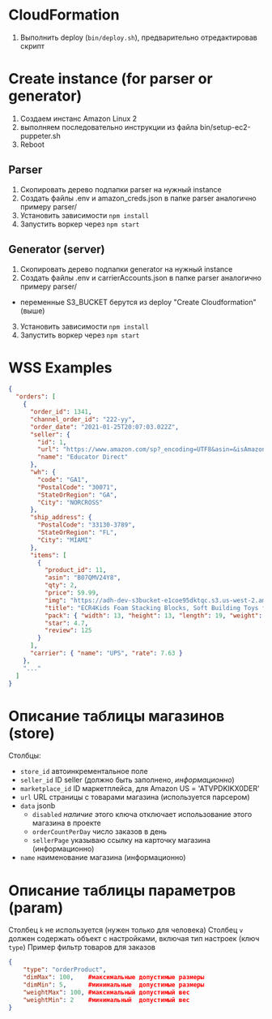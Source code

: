 # CloudFormation

1. Выполнить deploy (`bin/deploy.sh`), предварительно отредактировав скрипт

# Create instance (for parser or generator)

1. Создаем инстанс Amazon Linux 2
2. выполняем последовательно инструкции из файла bin/setup-ec2-puppeter.sh
3. Reboot

## Parser

1. Скопировать дерево подпапки parser на нужный instance
2. Создать файлы .env и amazon_creds.json в папке parser аналогично примеру parser/
3. Установить зависимости `npm install`
4. Запустить воркер через `npm start`

## Generator (server)

1. Скопировать дерево подпапки generator на нужный instance
2. Создать файлы .env и carrierAccounts.json в папке parser аналогично примеру parser/

- переменные S3_BUCKET берутся из deploy "Create Cloudformation" (выше)

3. Установить зависимости `npm install`
4. Запустить воркер через `npm start`

# WSS Examples

```json
{
  "orders": [
    {
      "order_id": 1341,
      "channel_order_id": "222-yy",
      "order_date": "2021-01-25T20:07:03.022Z",
      "seller": {
        "id": 1,
        "url": "https://www.amazon.com/sp?_encoding=UTF8&asin=&isAmazonFulfilled=&isCBA=&marketplaceID=ATVPDKIKX0DER&orderID=&protocol=current&seller=A2FE12E3V6UBSH&sshmPath=",
        "name": "Educator Direct"
      },
      "wh": {
        "code": "GA1",
        "PostalCode": "30071",
        "StateOrRegion": "GA",
        "City": "NORCROSS"
      },
      "ship_address": {
        "PostalCode": "33130-3789",
        "StateOrRegion": "FL",
        "City": "MIAMI"
      },
      "items": [
        {
          "product_id": 11,
          "asin": "B07QMV24Y8",
          "qty": 2,
          "price": 59.99,
          "img": "https://adh-dev-s3bucket-e1coe95dktqc.s3.us-west-2.amazonaws.com/B07QMV24Y8.jpg",
          "title": "ECR4Kids Foam Stacking Blocks, Soft Building Toys for Baby, Lightweight Stackable Cubes, Indoor Activities for Toddlers, Assorted Colors (7-Piece Set)",
          "pack": { "width": 13, "height": 13, "length": 19, "weight": 3 },
          "star": 4.7,
          "review": 125
        }
      ],
      "carrier": { "name": "UPS", "rate": 7.63 }
    },
    "..."
  ]
}
```

# Описание таблицы магазинов (store)

Столбцы:

- `store_id` автоинкрементальное поле
- `seller_id` ID seller (должно быть заполнено, _информационно_)
- `marketplace_id` ID маркетплейса, для Amazon US = 'ATVPDKIKX0DER'
- `url` URL страницы с товарами магазина (используется парсером)
- `data` jsonb
  - `disabled` _наличие_ этого ключа отключает использование этого магазина в проекте
  - `orderCountPerDay` число заказов в день
  - `sellerPage` указываю ссылку на карточку магазина (информационно)
- `name` наименование магазина (информационно)

# Описание таблицы параметров (param)

Столбец `k` не используется (нужен только для человека)
Столбец `v` должен содержать объект с настройками, включая тип настроек (ключ `type`)
Пример фильтр товаров для заказов

```json
{
    "type": "orderProduct",
    "dimMax": 100,    #максимальные допустимые размеры
    "dimMin": 5,      #минимальные  допустимые размеры
    "weightMax": 100, #максимальный допустимый вес
    "weightMin": 2    #минимальный  допустимый вес
}
```
